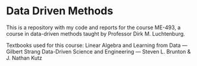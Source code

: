 # Data Driven Methods

This is a repository with my code and reports for the course ME-493, a course in data-driven methods taught by Professor Dirk M. Luchtenburg.

Textbooks used for this course:
Linear Algebra and Learning from Data — Gilbert Strang
Data-Driven Science and Engineering — Steven L. Brunton & J. Nathan Kutz
